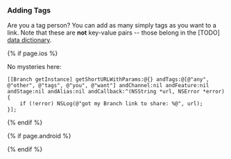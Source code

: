 ### Adding Tags

Are you a tag person? You can add as many simply tags as you want to a link. Note that these are **not** key-value pairs -- those belong in the [TODO] [data dictionary]().

<!--- iOS -->
{% if page.ios %}

No mysteries here:

~~~ objc
[[Branch getInstance] getShortURLWithParams:@{} andTags:@[@"any", @"other", @"tags", @"you", @"want"] andChannel:nil andFeature:nil andStage:nil andAlias:nil andCallback:^(NSString *url, NSError *error) {
    if (!error) NSLog(@"got my Branch link to share: %@", url);
}];
~~~

{% endif %}
<!--- /iOS -->


<!--- Android -->
{% if page.android %}


{% endif %}
<!--- /Android -->
